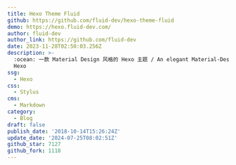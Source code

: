 ```yaml
---
title: Hexo Theme Fluid
github: https://github.com/fluid-dev/hexo-theme-fluid
demo: https://hexo.fluid-dev.com/
author: fluid-dev
author_link: https://github.com/fluid-dev
date: 2023-11-28T02:50:03.256Z
description: >-
  :ocean: 一款 Material Design 风格的 Hexo 主题 / An elegant Material-Design theme for
  Hexo
ssg:
  - Hexo
css:
  - Stylus
cms:
  - Markdown
category:
  - Blog
draft: false
publish_date: '2018-10-14T15:26:24Z'
update_date: '2024-07-25T08:02:51Z'
github_star: 7127
github_fork: 1118
---
```

